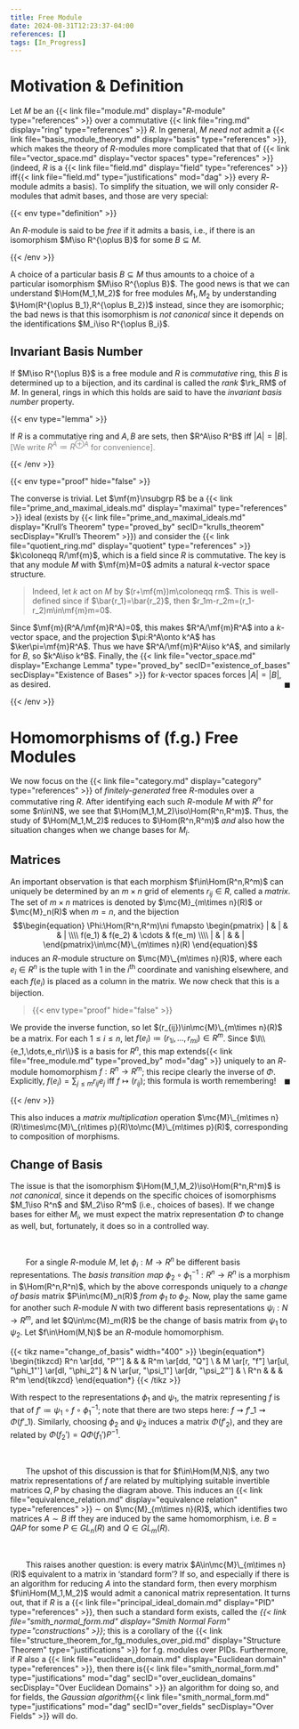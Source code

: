 ```yaml
---
title: Free Module
date: 2024-08-31T12:23:37-04:00
references: []
tags: [In_Progress]
---
```


# Motivation & Definition

Let $M$ be an {{< link file="module.md" display="$R$-module" type="references" >}} over a commutative {{< link file="ring.md" display="ring" type="references" >}} $R$. In general, $M$ *need not* admit a {{< link file="basis_module_theory.md" display="basis" type="references" >}}, which makes the theory of $R$-modules more complicated that that of {{< link file="vector_space.md" display="vector spaces" type="references" >}} (indeed, $R$ is a {{< link file="field.md" display="field" type="references" >}} iff{{< link file="field.md" type="justifications" mod="dag" >}} every $R$-module admits a basis). To simplify the situation, we will only consider $R$-modules that admit bases, and those are very special:

{{< env type="definition" >}}

An $R$-module is said to be *free* if it admits a basis, i.e., if there is an isomorphism $M\iso R^{\oplus B}$ for some $B\subseteq M$.

{{< /env >}}

A choice of a particular basis $B\subseteq M$ thus amounts to a choice of a particular isomorphism $M\iso R^{\oplus B}$. The good news is that we can understand $\Hom(M_1,M_2)$ for free modules $M_1,M_2$ by understanding $\Hom(R^{\oplus B_1},R^{\oplus B_2})$ instead, since they are isomorphic; the bad news is that this isomorphism is *not canonical* since it depends on the identifications $M_i\iso R^{\oplus B_i}$.

## Invariant Basis Number

If $M\iso R^{\oplus B}$ is a free module and $R$ is *commutative* ring, this $B$ is determined up to a bijection, and its cardinal is called the *rank* $\rk_RM$ of $M$. In general, rings in which this holds are said to have the *invariant basis number* property.

{{< env type="lemma" >}}

If $R$ is a commutative ring and $A,B$ are sets, then $R^A\iso R^B$ iff $|A|=|B|$. <span style="color:gray">[We write $R^A\coloneqq R^{\oplus A}$ for convenience].</span>

{{< /env >}}

{{< env type="proof" hide="false" >}}

The converse is trivial. Let $\mf{m}\nsubgrp R$ be a {{< link file="prime_and_maximal_ideals.md" display="maximal" type="references" >}} ideal (exists by {{< link file="prime_and_maximal_ideals.md" display="Krull’s Theorem" type="proved_by" secID="krulls_theorem" secDisplay="Krull’s Theorem" >}}) and consider the {{< link file="quotient_ring.md" display="quotient" type="references" >}} $k\coloneqq R/\mf{m}$, which is a field since $R$ is commutative. The key is that any module $M$ with $\mf{m}M=0$ admits a natural $k$-vector space structure.

> Indeed, let $k$ act on $M$ by $(r+\mf{m})m\coloneqq rm$. This is well-defined since if $\bar{r_1}=\bar{r_2}$, then $r_1m-r_2m=(r_1-r_2)m\in\mf{m}m=0$.

Since $\mf{m}(R^A/\mf{m}R^A)=0$, this makes $R^A/\mf{m}R^A$ into a $k$-vector space, and the projection $\pi:R^A\onto k^A$ has $\ker\pi=\mf{m}R^A$. Thus we have $R^A/\mf{m}R^A\iso k^A$, and similarly for $B$, so $k^A\iso k^B$. Finally, the {{< link file="vector_space.md" display="Exchange Lemma" type="proved_by" secID="existence_of_bases" secDisplay="Existence of Bases" >}} for $k$-vector spaces forces $|A|=|B|$, as desired.<span style="float:right;">$\blacksquare$</span>

{{< /env >}}

# Homomorphisms of (f.g.) Free Modules

We now focus on the {{< link file="category.md" display="category" type="references" >}} of *finitely-generated* free $R$-modules over a commutative ring $R$. After identifying each such $R$-module $M$ with $R^n$ for some $n\in\N$, we see that $\Hom(M_1,M_2)\iso\Hom(R^n,R^m)$. Thus, the study of $\Hom(M_1,M_2)$ reduces to $\Hom(R^n,R^m)$ *and* also how the situation changes when we change bases for $M_i$.

## Matrices

An important observation is that each morphism $f\in\Hom(R^n,R^m)$ can uniquely be determined by an $m\times n$ grid of elements $r_{ij}\in R$, called a *matrix*. The set of $m\times n$ matrices is denoted by $\mc{M}_{m\times n}(R)$ or $\mc{M}_n(R)$ when $m=n$, and the bijection
$$\begin{equation}
    \Phi:\Hom(R^n,R^m)\ni f\mapsto
    \begin{pmatrix}
        | & | & & | \\\\
        f(e_1) & f(e_2) & \cdots & f(e_m) \\\\
        | & | & & |
    \end{pmatrix}\in\mc{M}\_{m\times n}(R)
\end{equation}$$
induces an $R$-module structure on $\mc{M}\_{m\times n}(R)$, where each $e_i\in R^n$ is the tuple with $1$ in the $i^\textrm{th}$ coordinate and vanishing elsewhere, and each $f(e_i)$ is placed as a column in the matrix. We now check that this is a bijection.

>{{< env type="proof" hide="false" >}}

We provide the inverse function, so let $(r_{ij})\in\mc{M}\_{m\times n}(R)$ be a matrix. For each $1\leq i\leq n$, let $f(e_i)\coloneqq(r_{1i},\dots,r_{mi})\in R^m$. Since $\l\\{e_1,\dots,e_n\r\\}$ is a basis for $R^n$, this map extends{{< link file="free_module.md" type="proved_by" mod="dag" >}} uniquely to an $R$-module homomorphism $f:R^n\to R^m$; this recipe clearly the inverse of $\Phi$. Explicitly, $f(e_i)=\sum_{j\leq m}r_{ij}e_j$ iff $f\mapsto(r_{ij})$; this formula is worth remembering!<span style="float:right;">$\blacksquare$</span>

{{< /env >}}

This also induces a *matrix multiplication* operation $\mc{M}\_{m\times n}(R)\times\mc{M}\_{n\times p}(R)\to\mc{M}\_{m\times p}(R)$, corresponding to composition of morphisms.

<h2 id="change_of_basis">Change of Basis</h2>

The issue is that the isomorphism $\Hom(M_1,M_2)\iso\Hom(R^n,R^m)$ is *not canonical*, since it depends on the specific choices of isomorphisms $M_1\iso R^n$ and $M_2\iso R^m$ (i.e., choices of bases). If we change bases for either $M_i$, we must expect the matrix representation $\Phi$ to change as well, but, fortunately, it does so in a controlled way.

<br>

&emsp;&emsp;For a single $R$-module $M$, let $\phi_i:M\to R^n$ be different basis representations. The *basis transition map* $\phi_2\circ\phi_1^{-1}:R^n\to R^n$ is a morphism in $\Hom(R^n,R^n)$, which by the above corresponds uniquely to a *change of basis* matrix $P\in\mc{M}_n(R)$ *from $\phi_1$ to $\phi_2$*. Now, play the same game for another such $R$-module $N$ with two different basis representations $\psi_i:N\to R^m$, and let $Q\in\mc{M}_m(R)$ be the change of basis matrix from $\psi_1$ to $\psi_2$. Let $f\in\Hom(M,N)$ be an $R$-module homomorphism.

{{< tikz name="change_of_basis" width="400" >}}
\begin{equation*}
    \begin{tikzcd}
        R^n \ar[dd, "P"'] &                                                    &                                        & R^m \ar[dd, "Q"] \\
                          & M \ar[r, "f"] \ar[ul, "\phi_1"'] \ar[dl, "\phi_2"] & N \ar[ur, "\psi_1"] \ar[dr, "\psi_2"'] & \\
        R^n               &                                                    &                                        & R^m
    \end{tikzcd}
\end{equation*}
{{< /tikz >}}

With respect to the representations $\phi_1$ and $\psi_1$, the matrix representing $f$ is that of $f'\coloneqq\psi_1\circ f\circ\phi_1^{-1}$; note that there are two steps here: $f\rightsquigarrow f'\_1\rightsquigarrow\Phi(f'\_1)$. Similarly, choosing $\phi_2$ and $\psi_2$ induces a matrix $\Phi(f'_2)$, and they are related by $\Phi(f_2')=Q\Phi(f_1')P^{-1}$.

<br>

&emsp;&emsp;The upshot of this discussion is that for $f\in\Hom(M,N)$, any two matrix representations of $f$ are related by multiplying suitable invertible matrices $Q,P$ by chasing the diagram above. This induces an {{< link file="equivalence_relation.md" display="equivalence relation" type="references" >}} $\sim$ on $\mc{M}_{m\times n}(R)$, which identifies two matrices $A\sim B$ iff they are induced by the same homomorphism, i.e. $B=QAP$ for some $P\in GL_n(R)$ and $Q\in GL_m(R)$.

<br>

&emsp;&emsp;This raises another question: is every matrix $A\in\mc{M}\_{m\times n}(R)$ equivalent to a matrix in ‘standard form’? If so, and especially if there is an algorithm for reducing $A$ into the standard form, then every morphism $f\in\Hom(M_1,M_2)$ would admit a canonical matrix representation. It turns out, that if $R$ is a {{< link file="principal_ideal_domain.md" display="PID" type="references" >}}, then such a standard form exists, called the *{{< link file="smith_normal_form.md" display="Smith Normal Form" type="constructions" >}}*; this is a corollary of the {{< link file="structure_theorem_for_fg_modules_over_pid.md" display="Structure Theorem" type="justifications" >}} for f.g. modules over PIDs. Furthermore, if $R$ also a {{< link file="euclidean_domain.md" display="Euclidean domain" type="references" >}}, then there is{{< link file="smith_normal_form.md" type="justifications" mod="dag" secID="over_euclidean_domains" secDisplay="Over Euclidean Domains" >}} an algorithm for doing so, and for fields, the *Gaussian algorithm*{{< link file="smith_normal_form.md" type="justifications" mod="dag" secID="over_fields" secDisplay="Over Fields" >}} will do.
